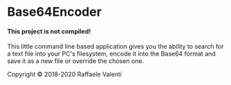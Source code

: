 # Base64Encoder

#### This project is not compiled!

This little command line based application gives you the ability to search for a text file into your PC's filesystem, encode it into the Base64 format and save it as a new file or override the chosen one.

Copyright © 2018-2020 Raffaele Valenti
